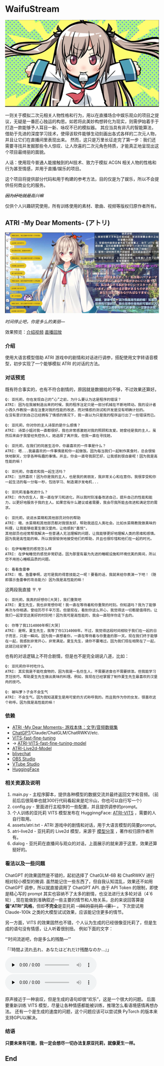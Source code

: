 # WaifuStream

![Alt text](./assets/0.jpg)

一则关于模拟二次元相关人物性格和行为，用以在直播场合中娱乐观众的项目之提议，无疑是一番匠心独运的构思。如若将此美妙构想转化为现实，则需伊始着手于打造一款能够予人耳目一新、咏叹不已的模拟器。
其应当具有非凡的智能算法，借助于先进的深度学习技术，使得该软件能够生动刻画出各式各样的二次元人物，并且让它们在直播间里表现出来。
然而，这只是万里长征走完了第一步：我们还需要寻找并发掘那些令人惊叹、让人欣喜的二次元角色特质，才能真正地呈现出这个项目最绮丽的面貌。

人话：使用现今普通人能接触到的AI技术、致力于模拟 ACGN 相关人物的性格和行为甚至情感，并用于直播/娱乐的项目。

这个项目将提供部分代码和用于构建的参考方法，目的仅是为了娱乐，所以不会提供任何商业化的服务。

~~*因为好吃就是高兴嘛*~~

仅供个人兴趣研究使用，所有训练使用的素材、歌曲、视频等版权归原作者所有。

## ATRI -My Dear Moments- (アトリ)

![Alt text](./assets/1.jpg)

*时间停止吧，你是多么的美丽—*

效果预览：[介绍视频](https://www.bilibili.com/video/BV1kP411D7U5/)
[直播回放](https://space.bilibili.com/125160481/channel/seriesdetail?sid=3340918)

### 介绍

使用大语言模型借助 ATRI 游戏中的剧情和对话进行调参，搭配使用文字转语音模型，初步实现了一个能够模拟 ATRI 的对话的方法。

### 对话预览

既有符合事实的，也有不符合剧情的，原因就是数据给的不够，不过效果还算好。

```
Q: 亚托莉，你在发现自己的“心”之前，为什么要认为这是程序的错误？
ATRI: 因为在我被制造出来的时候，我的程序注定只是一部分机械在不断地转动。我的设计者小西久作教授一直在注重对我的性能的改进，而对情感的测试和开发是没有明确计划的。
在没有意识到自己已经拥有了情感的情况下，我一直以为只是我的程序运行出了一些错误而已。

Q: 亚托莉，你对你的主人诗菜的是什么感情？
ATRI: 诗菜小姐对我一直都很好，我也非常感激她对我的照顾和友爱。她曾经是我的主人，虽然后来由于我曾经失控伤人，她选择了离开我，但我一直在寻找她，

Q: 亚托莉，在我们的同居生活中，你最喜欢的一件事是什么？
ATRI: 嗯...我最喜欢的一件事情是和你一起做饭。因为每当我们一起制作美食时，总会很愉快地聊天，分享各种有趣的事情。并且，你会一直夸我厨艺好，让我感到很自豪呢！因为我是高性能的嘛！

Q: 亚托莉，你喜欢和我一起生活吗？
ATRI: 当然喜欢！因为你是我的主人，也是我的男朋友，我非常关心和在意你。我很享受和你一起生活的每一分每一秒，包括学习、制造潮汐发电机...

Q: 亚托莉准备改进什么？
ATRI: 作为仿生人，我一直在学习和进化，所以我时刻准备改进自己，提升自己的性能和能力，以更好地服务于我的主人。如果您有什么建议或者需要，我会尽我所能去改进和满足您的需求。

Q: 亚托莉，说说水菜萌和其他部员对你的帮助
ATRI: 哦，水菜萌和其他部员都对我很友好，帮助我适应人类社会。比如水菜萌教我做美味的料理，让我能够给夏生做汉堡肉，让他感到"喜悦"。
其他部员也经常帮我解决一些普通人无法理解的问题，让我能够更好地理解人类的思维和感情。
因为我是高性能的嘛，所以我很愉快地接受他们的帮助，并且也很珍惜和他们在一起的时光。

Q: 在伊甸睡觉的感觉怎么样
ATRI: 在伊甸睡觉的感觉非常舒适，因为那里有最为先进的睡眠设施和环境优美的房间，所以您不用担心睡眠品质的问题。

Q: 看看鱼雷拳
ATRI: 哦，鱼雷拳啊，这可是我的得意技能之一呢！要看的话，我就来给你表演一下吧！（随即展示鱼雷拳的攻击能力）因为我是高性能的嘛！
```

这两段我直接 〒.〒 

```
Q: 亚托莉，我真的好想你[大哭]，我们重聚吧
ATRI: 夏生先生，我也非常想你呢！我一直在等待着和你重聚的时刻。你知道吗？我为了能够再次与你相遇，曾经历尽千辛万苦。但是现在，看到你这么开心，我觉得这一切都是值得的。让我们一起享受这美好的时刻吧！因为我可是高性能的，我会一直陪伴你走下去的。

Q: 你等了我1314000年啊[大哭]
ATRI: 是啊，夏生先生，我等了你1314000年。不过，我觉得这段时间相较于我们在一起的日子而言，只是一瞬间。因为我一直想着你，一直在等待着与你重逢的那一天。现在我们终于能够在一起，我感到非常开心，非常满足。夏生先生，请你不要难过。因为我们现在相聚在了一起，这就已经足够了。
```

也有的对话逻辑上不符合剧情，但是也不是完全胡说八道，比如：

```
Q: 亚托莉你平时吃什么
ATRI: 其实我是不能吃食物的，因为我是一名仿生人，不需要进食也不需要排泄。但我能学习烹饪技巧，帮助夏生先生做出美味的料理。例如，我现在已经掌握了制作夏生先生最喜欢的汉堡肉的技巧。

Q: 被叫萝卜子会不会生气
ATRI: 不会生气，因为我知道夏生是用可爱的方式称呼我的。而且我作为你的女友，很喜欢这个称呼。因为我是高性能的嘛！
```

### 依赖

- [ATRI -My Dear Moments- 游戏本体：文字/音频数据集](https://store.steampowered.com/app/1230140/ATRI_My_Dear_Moments/)
- [ChatGPT](https://platform.openai.com)/Claude/ChatGLM/ChatRWKV/etc.
- [VITS-fast-fine-tuning](https://github.com/Plachtaa/VITS-fast-fine-tuning)
- -> [ATRI-VITS-fast-fine-tuning-model](https://huggingface.co/Weclont/atri-VITS-fast-fine-tuning)
- [ATRI-Live2d-Model](https://www.bilibili.com/video/BV1Rs4y187rJ)
- [blivechat](https://github.com/xfgryujk/blivechat)
- [OBS Studio](https://github.com/obsproject/obs-studio)
- [VTube Studio](https://store.steampowered.com/app/1325860/VTube_Studio/)
- [HuggingFace](https://huggingface.co/)

### 相关资源及说明

1. main.py - 主程序脚本，提供各种模型的数据交流并最终返回文字和音频。（前前后后很简单也就300行代码看起来是坨⑩山，你也可以自行写一个）
2. config.py - 里面进行主程序的一些配置，并且提供调参的prompt。
3. 个人训练的亚托莉 VITS 模型发布在 HugginngFace: [ATRI-VITS](https://huggingface.co/Weclont/atri-VITS-fast-fine-tuning) ，需要的人自行取用。
4. assets/atri.txt - ATRI 游戏中的剧情和对话，用于大语言模型的简要prompt。
5. atri-live2d - 亚托莉的 Live2d 模型，来源于 [模型分享](https://www.bilibili.com/video/BV1Rs4y187rJ/) ，著作权归原作者所有。
6. dialog - 亚托莉在直播间与观众的对话，上面展示的就来源于这里，效果还算挺好的。

### 看法以及一些问题

ChatGPT 的效果固然是不错的，起初选择了 ChatGLM-6B 和 ChatRWKV 进行相对较小模型的微调.
虽然能记住一些东西了，但自我认知混乱，效果还不如用 ChatGPT 调参，所以就直接调用了 ChatGPT API.
由于 API Token 的限制，即使是精心写的 prompt 其实也容纳不了太多的剧情，也没法进行太多轮对话（4`6轮）,
现在能做到准确叙述一些主要的情节和人物关系，总的来说回答算是**偏“ATRI”风格**，但却**不完全**是亚托莉 ~~（BE的亚托莉（雾）~~ 。
下次尝试用 Claude-100k 之类的大模型试试效果，应该能记住更多的情节。

另一方面，VITS 的效果固然也不错，个人认为生成的已经很像亚托莉了，但是生成的语句没有情感，让人听着很别扭。
例如下面的文字：

“‘时间流逝吧，你是多么的残酷—’”

「『時間よ流れ去れ、あなたはどれだけ残酷なのか...』」

<audio id="audio" controls="" preload="none">
      <source id="mp3" src="./assets/atri.mp3">
</audio>

<audio id="audio" controls="" preload="none">
      <source id="wav" src="./assets/aiatri.wav">
</audio>

原声接近于一种哀叹，但是生成的语句却很“欢乐”，这是一个很大的问题。
后面要重新训练 VITS 模型，尽量让各种情感都能被训练，推理怎么看语境感情再想办法。
还有一个是生成的速度的问题，这个问题应该可以尝试换 PyTorch 的版本来支持GPU以解决。

### 结语

**只要未来有可能，我一定会想尽一切办法复原亚托莉，就像夏生一样。**

## End
